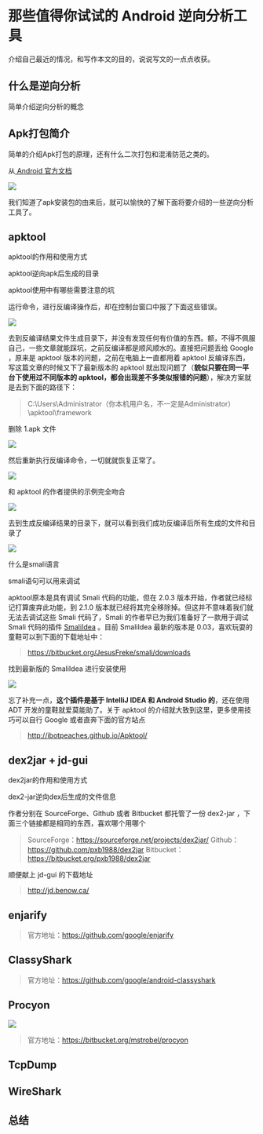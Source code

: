 # 那些值得你试试的 Android 逆向分析工具

介绍自己最近的情况，和写作本文的目的，说说写文的一点点收获。

## 什么是逆向分析

简单介绍逆向分析的概念

## Apk打包简介

简单的介绍Apk打包的原理，还有什么二次打包和混淆防范之类的。

从[ Android 官方文档](https://developer.android.com/studio/build/index.html)

![](http://a.hiphotos.baidu.com/image/pic/item/8b13632762d0f703997dbdcf00fa513d2797c5d1.jpg)

我们知道了apk安装包的由来后，就可以愉快的了解下面将要介绍的一些逆向分析工具了。

## apktool

apktool的作用和使用方式

apktool逆向apk后生成的目录

apktool使用中有哪些需要注意的坑

运行命令，进行反编译操作后，却在控制台窗口中报了下面这些错误。

![](http://g.hiphotos.baidu.com/image/pic/item/267f9e2f0708283801981a00b099a9014c08f109.jpg)

去到反编译结果文件生成目录下，并没有发现任何有价值的东西。额，不得不佩服自己，一些文章就能踩坑，之前反编译都是顺风顺水的。直接把问题丢给 Google ，原来是 apktool 版本的问题，之前在电脑上一直都用着 apktool 反编译东西，写这篇文章的时候又下了最新版本的 apktool 就出现问题了（**貌似只要在同一平台下使用过不同版本的 apktool，都会出现差不多类似报错的问题**），解决方案就是去到下面的路径下：

> C:\Users\Administrator（你本机用户名，不一定是Administrator）\apktool\framework

删除 1.apk 文件

![](http://h.hiphotos.baidu.com/image/pic/item/500fd9f9d72a60596a252d0e2034349b033bbae9.jpg)

然后重新执行反编译命令，一切就就恢复正常了。

![](http://b.hiphotos.baidu.com/image/pic/item/d50735fae6cd7b897f0bf497072442a7d9330ebb.jpg)

和 apktool 的作者提供的示例完全吻合

![](http://h.hiphotos.baidu.com/image/pic/item/aa18972bd40735fa391380ad96510fb30e2408c7.jpg)

去到生成反编译结果的目录下，就可以看到我们成功反编译后所有生成的文件和目录了

![](http://e.hiphotos.baidu.com/image/pic/item/2fdda3cc7cd98d1075dcc725293fb80e7bec909e.jpg)

什么是smali语言

smali语句可以用来调试

apktool原本是具有调试 Smali 代码的功能，但在 2.0.3 版本开始，作者就已经标记打算废弃此功能，到 2.1.0 版本就已经将其完全移除掉。但这并不意味着我们就无法去调试这些 Smali 代码了，Smali 的作者早已为我们准备好了一款用于调试 Smali 代码的插件 [SmaliIdea](https://github.com/JesusFreke/smali/wiki/smalidea) 。目前 SmaliIdea 最新的版本是 0.03，喜欢玩耍的童鞋可以到下面的下载地址中：

> https://bitbucket.org/JesusFreke/smali/downloads

找到最新版的 SmaliIdea 进行安装使用

![](http://g.hiphotos.baidu.com/image/pic/item/50da81cb39dbb6fdb40e3d320124ab18972b3749.jpg)

忘了补充一点，**这个插件是基于 IntelliJ IDEA 和 Android Studio 的**，还在使用 ADT 开发的童鞋就爱莫能助了。关于 apktool 的介绍就大致到这里，更多使用技巧可以自行 Google 或者直奔下面的官方站点

> http://ibotpeaches.github.io/Apktool/

## dex2jar + jd-gui

dex2jar的作用和使用方式

dex2-jar逆向dex后生成的文件信息

作者分别在 SourceForge、Github 或者 Bitbucket 都托管了一份 dex2-jar ，下面三个链接都是相同的东西，喜欢哪个用哪个

> SourceForge：https://sourceforge.net/projects/dex2jar/
> Github：https://github.com/pxb1988/dex2jar
> Bitbucket：https://bitbucket.org/pxb1988/dex2jar

顺便献上 jd-gui 的下载地址

> http://jd.benow.ca/


## enjarify

> 官方地址：https://github.com/google/enjarify

## ClassyShark

> 官方地址：https://github.com/google/android-classyshark

## Procyon

![](http://h.hiphotos.baidu.com/image/pic/item/ac6eddc451da81cb8e96acde5a66d016092431b4.jpg)

> 官方地址：https://bitbucket.org/mstrobel/procyon

## TcpDump


## WireShark

## 总结